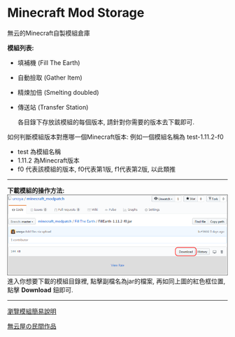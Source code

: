 # Minecraft Mod Storage
無云的Minecraft自製模組倉庫

**模組列表:**

- 填補機 (Fill The Earth)
- 自動撿取 (Gather Item)
- 精煉加倍 (Smelting doubled)
- 傳送站 (Transfer Station)

    各目錄下存放該模組的每個版本, 請針對你需要的版本去下載即可.

如何判斷模組版本對應哪一個Minecraft版本:
例如一個模組名稱為 test-1.11.2-f0


- test 為模組名稱
- 1.11.2 為Minecraft版本
- f0 代表該模組的版本, f0代表第1版, f1代表第2版, 以此類推

----------

**下載模組的操作方法:**
![](https://github.com/unoya/minecraft_modpatch/blob/master/README/operate.png)
<br>進入你想要下載的模組目錄裡, 點擊副檔名為jar的檔案, 再如同上圖的紅色框位置, 點擊 **Download** 鈕即可.

----------

[瀏覽模組簡易說明](https://github.com/unoya/minecraft_modpatch/wiki)

[無云屋の民間作品](https://goo.gl/xT9mj6)

